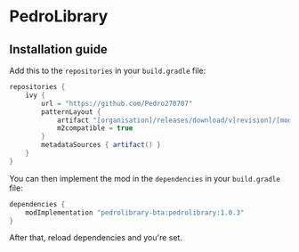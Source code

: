 # PedroLibrary

## Installation guide
Add this to the `repositories` in your `build.gradle` file:

```groovy
repositories {
    ivy {
        url = "https://github.com/Pedro270707"
        patternLayout {
            artifact "[organisation]/releases/download/v[revision]/[module]-[revision].jar"
            m2compatible = true
        }
        metadataSources { artifact() }
    }
}
```

You can then implement the mod in the `dependencies` in your `build.gradle` file:

```groovy
dependencies {
    modImplementation "pedrolibrary-bta:pedrolibrary:1.0.3"
}
```

After that, reload dependencies and you're set.